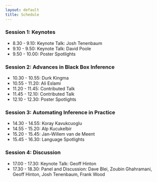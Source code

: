 ```yaml
---
layout: default
title: Schedule
---
```


### Session 1: Keynotes

- 8.30 - 9.10: Keynote Talk: Josh Tenenbaum
- 9.10 - 9.50: Keynote Talk: David Poole
- 9.50 - 10.00: Poster Spotlights
    
### Session 2: Advances in Black Box Inference

- 10.30 - 10.55: Durk Kingma
- 10.55 - 11.20: Ali Eslami
- 11.20 - 11.45: Contributed Talk
- 11.45 - 12.10: Contributed Talk
- 12.10 - 12.30: Poster Spotlights

### Session 3: Automating Inference in Practice

- 14.30 - 14.55: Koray Kavukcuoglu
- 14.55 - 15.20: Alp Kucukelbir
- 15.20 - 15.45: Jan-Willem van de Meent
- 15.45 - 16.30: Language Spotlights

### Session 4: Discussion

- 17.00 - 17.30: Keynote Talk: Geoff Hinton
- 17.30 - 18.30: Panel and Discussion: Dave Blei, Zoubin Ghahramani, Geoff Hinton, Josh Tenenbaum, Frank Wood


